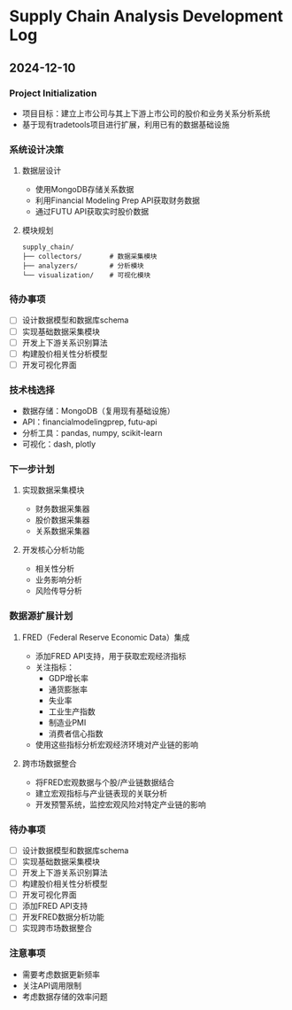 # Supply Chain Analysis Development Log

## 2024-12-10

### Project Initialization
- 项目目标：建立上市公司与其上下游上市公司的股价和业务关系分析系统
- 基于现有tradetools项目进行扩展，利用已有的数据基础设施

### 系统设计决策
1. 数据层设计
   - 使用MongoDB存储关系数据
   - 利用Financial Modeling Prep API获取财务数据
   - 通过FUTU API获取实时股价数据

2. 模块规划
   ```
   supply_chain/
   ├── collectors/       # 数据采集模块
   ├── analyzers/        # 分析模块
   └── visualization/    # 可视化模块
   ```

### 待办事项
- [ ] 设计数据模型和数据库schema
- [ ] 实现基础数据采集模块
- [ ] 开发上下游关系识别算法
- [ ] 构建股价相关性分析模型
- [ ] 开发可视化界面

### 技术栈选择
- 数据存储：MongoDB（复用现有基础设施）
- API：financialmodelingprep, futu-api
- 分析工具：pandas, numpy, scikit-learn
- 可视化：dash, plotly

### 下一步计划
1. 实现数据采集模块
   - 财务数据采集器
   - 股价数据采集器
   - 关系数据采集器

2. 开发核心分析功能
   - 相关性分析
   - 业务影响分析
   - 风险传导分析

### 数据源扩展计划
1. FRED（Federal Reserve Economic Data）集成
   - 添加FRED API支持，用于获取宏观经济指标
   - 关注指标：
     * GDP增长率
     * 通货膨胀率
     * 失业率
     * 工业生产指数
     * 制造业PMI
     * 消费者信心指数
   - 使用这些指标分析宏观经济环境对产业链的影响

2. 跨市场数据整合
   - 将FRED宏观数据与个股/产业链数据结合
   - 建立宏观指标与产业链表现的关联分析
   - 开发预警系统，监控宏观风险对特定产业链的影响

### 待办事项
- [ ] 设计数据模型和数据库schema
- [ ] 实现基础数据采集模块
- [ ] 开发上下游关系识别算法
- [ ] 构建股价相关性分析模型
- [ ] 开发可视化界面
- [ ] 添加FRED API支持
- [ ] 开发FRED数据分析功能
- [ ] 实现跨市场数据整合

### 注意事项
- 需要考虑数据更新频率
- 关注API调用限制
- 考虑数据存储的效率问题
